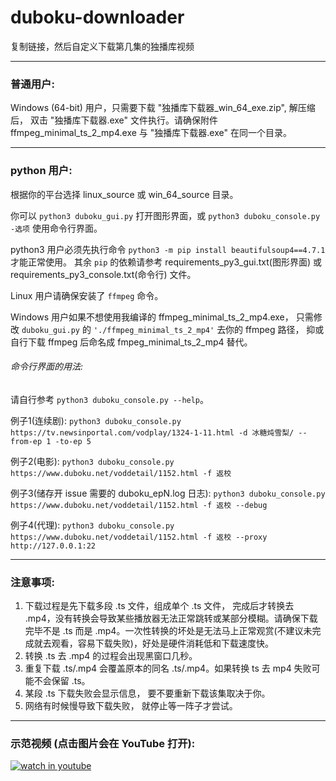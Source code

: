 # duboku-downloader
复制链接，然后自定义下载第几集的独播库视频

---
### 普通用户:
Windows (64-bit) 用户，只需要下载 "独播库下载器_win_64_exe.zip", 解压缩后， 双击 "独播库下载器.exe" 文件执行。请确保附件 ffmpeg_minimal_ts_2_mp4.exe 与 "独播库下载器.exe" 在同一个目录。 

---
### python 用户:

根据你的平台选择 linux_source 或 win_64_source 目录。

你可以 `python3 duboku_gui.py` 打开图形界面，或 `python3 duboku_console.py -选项` 使用命令行界面。

python3 用户必须先执行命令 `python3 -m pip install beautifulsoup4==4.7.1` 才能正常使用。 其余 `pip` 的依赖请参考 requirements_py3_gui.txt(图形界面) 或 requirements_py3_console.txt(命令行) 文件。

Linux 用户请确保安装了 `ffmpeg` 命令。 

Windows 用户如果不想使用我编译的 ffmpeg_minimal_ts_2_mp4.exe， 只需修改 `duboku_gui.py` 的 `'./ffmpeg_minimal_ts_2_mp4'` 去你的 ffmpeg 路径， 抑或自行下载 ffmpeg 后命名成 fmpeg_minimal_ts_2_mp4 替代。

###### 命令行界面的用法:
请自行参考 `python3 duboku_console.py --help`。

例子1(连续剧): `python3 duboku_console.py https://tv.newsinportal.com/vodplay/1324-1-11.html -d 冰糖炖雪梨/ --from-ep 1 -to-ep 5`    

例子2(电影): `python3 duboku_console.py https://www.duboku.net/voddetail/1152.html -f 返校`  

例子3(储存开 issue 需要的 duboku_epN.log 日志): `python3 duboku_console.py https://www.duboku.net/voddetail/1152.html -f 返校 --debug`   

例子4(代理): `python3 duboku_console.py https://www.duboku.net/voddetail/1152.html -f 返校 --proxy http://127.0.0.1:22`

---
### 注意事项:

1. 下载过程是先下载多段 .ts 文件，组成单个 .ts 文件， 完成后才转换去 .mp4，没有转换会导致某些播放器无法正常跳转或某部分模糊。请确保下载完毕不是 .ts 而是 .mp4。一次性转换的坏处是无法马上正常观赏(不建议未完成就去观看，容易下载失败)，好处是硬件消耗低和下载速度快。
2. 转换 .ts 去 .mp4 的过程会出现黑窗口几秒。
3. 重复下载 .ts/.mp4 会覆盖原本的同名 .ts/.mp4。如果转换 ts 去 mp4 失败可能不会保留 .ts。
4. 某段 .ts 下载失败会显示信息， 要不要重新下载该集取决于你。
5. 网络有时候慢导致下载失败， 就停止等一阵子才尝试。 

---
### 示范视频 (点击图片会在 YouTube 打开):

[![watch in youtube](https://i.ytimg.com/vi/eejUgl7Ku8E/hqdefault.jpg)](https://www.youtube.com/watch?v=eejUgl7Ku8E "独播库下载器")


